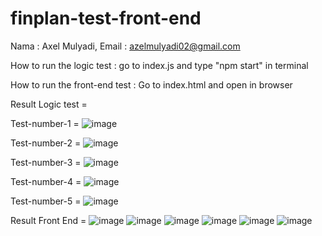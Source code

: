 # finplan-test-front-end

Nama : Axel Mulyadi,
Email : azelmulyadi02@gmail.com


How to run the logic test :
go to index.js and type "npm start" in terminal

How to run the front-end test :
Go to index.html and open in browser

Result Logic test = 

Test-number-1 = 
![image](https://github.com/AxelMulyadi002/finplan-test-front-end/assets/111115748/71c95e9f-46be-453a-a818-ccd918b7e1bb)


Test-number-2 = 
![image](https://github.com/AxelMulyadi002/finplan-test-front-end/assets/111115748/f7e00e4a-61df-4b0f-b6aa-7fac4ecc7742)


Test-number-3 = 
![image](https://github.com/AxelMulyadi002/finplan-test-front-end/assets/111115748/c4ffafac-22c1-4ab3-8382-7f6961a76c3e)


Test-number-4 =
![image](https://github.com/AxelMulyadi002/finplan-test-front-end/assets/111115748/2c0c186e-4416-4c32-a7d7-9f388547fd3f)

Test-number-5 =
![image](https://github.com/AxelMulyadi002/finplan-test-front-end/assets/111115748/d3d7cac0-44b3-4340-8e7e-173d392520bf)

Result Front End = 
![image](https://github.com/AxelMulyadi002/finplan-test-front-end/assets/111115748/958df107-5050-42d5-9fee-53cf38c3a26a)
![image](https://github.com/AxelMulyadi002/finplan-test-front-end/assets/111115748/33333deb-a721-42a9-8c2e-11ae8eada893)
![image](https://github.com/AxelMulyadi002/finplan-test-front-end/assets/111115748/a85dc67c-dc2b-457a-8d3c-9aa0c701d1f0)
![image](https://github.com/AxelMulyadi002/finplan-test-front-end/assets/111115748/f0eb528a-dc33-485e-bbca-bb1c55bb6206)
![image](https://github.com/AxelMulyadi002/finplan-test-front-end/assets/111115748/a513aa2e-a7ed-46d8-8d39-0a0e2b483757)
![image](https://github.com/AxelMulyadi002/finplan-test-front-end/assets/111115748/2b5463c6-d86a-45aa-9fd4-3316ad315850)




